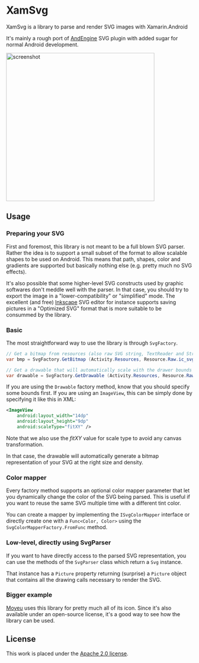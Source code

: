 # XamSvg

XamSvg is a library to parse and render SVG images with Xamarin.Android

It's mainly a rough port of [AndEngine](http://www.andengine.org/) SVG plugin with added sugar for normal Android development.

<img src="https://neteril.org/img/xamsvg_screen.png" alt="screenshot" width="400" />

## Usage

### Preparing your SVG

First and foremost, this library is not meant to be a full blown SVG parser. Rather the idea is to support a small subset of the format to allow scalable shapes to be used on Android. This means that path, shapes, color and gradients are supported but basically nothing else (e.g. pretty much no SVG effects).

It's also possible that some higher-level SVG constructs used by graphic softwares don't meddle well with the parser. In that case, you should try to export the image in a "lower-compatibility" or "simplified" mode. The excellent (and free) [Inkscape](http://inkscape.org/) SVG editor for instance supports saving pictures in a "Optimized SVG" format that is more suitable to be consummed by the library.

### Basic

The most straightforward way to use the library is through `SvgFactory`.

``` csharp
// Get a bitmap from resources (also raw SVG string, TextReader and Stream)
var bmp = SvgFactory.GetBitmap (Activity.Resources, Resource.Raw.ic_svg, 48, 48);

// Get a drawable that will automatically scale with the drawer bounds
var drawable = SvgFactory.GetDrawable (Activity.Resources, Resource.Raw.ic_svg);
```

If you are using the `Drawable` factory method, know that you should specify some bounds first. If you are using an `ImageView`, this can be simply done by specifying it like this in XML:

``` xml
<ImageView
	android:layout_width="14dp"
	android:layout_height="9dp"
	android:scaleType="fitXY" />
```

Note that we also use the *fitXY* value for scale type to avoid any canvas transformation.

In that case, the drawable will automatically generate a bitmap representation of your SVG at the right size and density.

### Color mapper

Every factory method supports an optional color mapper parameter that let you dynamically change the color of the SVG being parsed. This is useful if you want to reuse the same SVG multiple time with a different tint color.

You can create a mapper by implementing the `ISvgColorMapper` interface or directly create one with a `Func<Color, Color>` using the `SvgColorMapperFactory.FromFunc` method.

### Low-level, directly using SvgParser

If you want to have directly access to the parsed SVG representation, you can use the methods of the `SvgParser` class which return a `Svg` instance.

That instance has a `Picture` property returning (surprise) a `Picture` object that contains all the drawing calls necessary to render the SVG.

### Bigger example

[Moyeu](https://github.com/garuma/Moyeu) uses this library for pretty much all of its icon. Since it's also available under an open-source license, it's a good way to see how the library can be used.

## License

This work is placed under the [Apache 2.0 license](http://www.apache.org/licenses/LICENSE-2.0.html).
